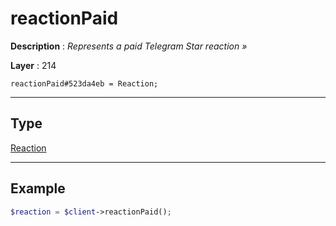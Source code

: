 # reactionPaid

**Description** : *Represents a paid Telegram Star reaction &raquo;*

**Layer** : 214

```tl
reactionPaid#523da4eb = Reaction;
```

---

## Type

[Reaction](type/Reaction)

---

## Example

```php
$reaction = $client->reactionPaid();
```
